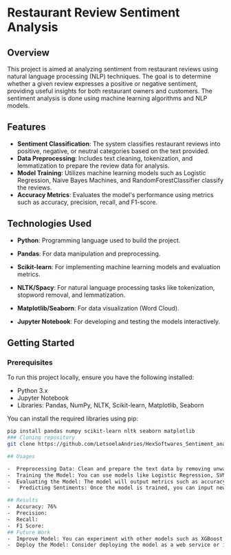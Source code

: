  # Restaurant Review Sentiment Analysis

## Overview

This project is aimed at analyzing sentiment from restaurant reviews using natural language processing (NLP) techniques. The goal is to determine whether a given review expresses a positive or negative sentiment, providing useful insights for both restaurant owners and customers. The sentiment analysis is done using machine learning algorithms and NLP models.

## Features

- **Sentiment Classification**: The system classifies restaurant reviews into positive, negative, or neutral categories based on the text provided.
- **Data Preprocessing**: Includes text cleaning, tokenization, and lemmatization to prepare the review data for analysis.
- **Model Training**: Utilizes machine learning models such as Logistic Regression, Naive Bayes Machines, and RandomForestClassifier classify the reviews.
- **Accuracy Metrics**: Evaluates the model's performance using metrics such as accuracy, precision, recall, and F1-score.

## Technologies Used

- **Python**: Programming language used to build the project.
- **Pandas**: For data manipulation and preprocessing.
- **Scikit-learn**: For implementing machine learning models and evaluation metrics.
- **NLTK/Spacy**: For natural language processing tasks like tokenization, stopword removal, and lemmatization.
  
- **Matplotlib/Seaborn**: For data visualization (Word Cloud).
- **Jupyter Notebook**: For developing and testing the models interactively.

## Getting Started

### Prerequisites

To run this project locally, ensure you have the following installed:

- Python 3.x
- Jupyter Notebook
- Libraries: Pandas, NumPy, NLTK, Scikit-learn, Matplotlib, Seaborn

You can install the required libraries using pip:

```bash
pip install pandas numpy scikit-learn nltk seaborn matplotlib
### Cloning repository
git clone https://github.com/LetsoelaAndries/HexSoftwares_Sentiment_analysis.git

## Usages

-  Preprocessing Data: Clean and prepare the text data by removing unwanted characters, tokenizing the words, and applying lemmatization.
-  Training the Model: You can use models like Logistic Regression, SVM, or deep learning-based approaches like LSTM for sentiment classification.
-  Evaluating the Model: The model will output metrics such as accuracy, confusion matrix, precision, recall, and F1 score to evaluate its performance
-   Predicting Sentiments: Once the model is trained, you can input new restaurant reviews and get predictions on whether they are positive, negative, or neutral

## Results
-  Accuracy: 76%
-  Precision: 
-  Recall:
-  F1 Score:
## Future Work
-  Improve Model: You can experiment with other models such as XGBoost, or fine-tune deep learning models for better accuracy.
-  Deploy the Model: Consider deploying the model as a web service or integrating it with a restaurant review website.
